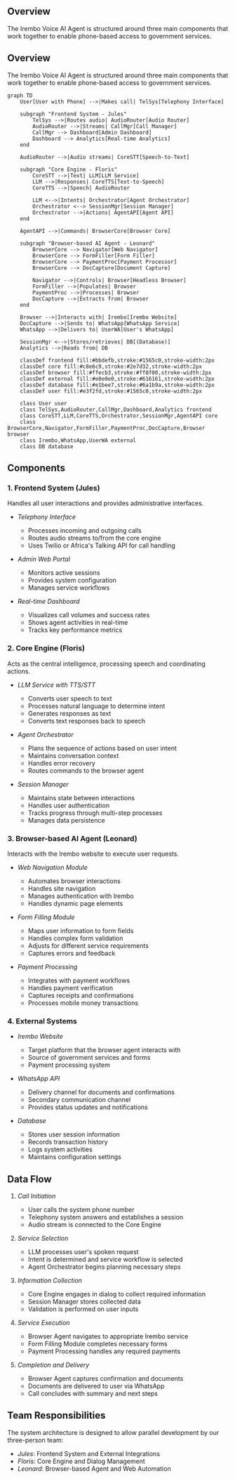 ## Overview

The Irembo Voice AI Agent is structured around three main components that work together to enable phone-based access to government services.

## Overview

The Irembo Voice AI Agent is structured around three main components that work together to enable phone-based access to government services.

```mermaid
graph TD
    User[User with Phone] -->|Makes call| TelSys[Telephony Interface]
    
    subgraph "Frontend System - Jules"
        TelSys -->|Routes audio| AudioRouter[Audio Router]
        AudioRouter -->|Streams| CallMgr[Call Manager]
        CallMgr --> Dashboard[Admin Dashboard]
        Dashboard --> Analytics[Real-time Analytics]
    end
    
    AudioRouter -->|Audio streams| CoreSTT[Speech-to-Text]
    
    subgraph "Core Engine - Floris"
        CoreSTT -->|Text| LLM[LLM Service]
        LLM -->|Responses| CoreTTS[Text-to-Speech]
        CoreTTS -->|Speech| AudioRouter
        
        LLM <-->|Intents| Orchestrator[Agent Orchestrator]
        Orchestrator <--> SessionMgr[Session Manager]
        Orchestrator -->|Actions| AgentAPI[Agent API]
    end
    
    AgentAPI -->|Commands| BrowserCore[Browser Core]
    
    subgraph "Browser-based AI Agent - Leonard"
        BrowserCore --> Navigator[Web Navigator]
        BrowserCore --> FormFiller[Form Filler]
        BrowserCore --> PaymentProc[Payment Processor]
        BrowserCore --> DocCapture[Document Capture]
        
        Navigator -->|Controls| Browser[Headless Browser]
        FormFiller -->|Populates| Browser
        PaymentProc -->|Processes| Browser
        DocCapture -->|Extracts from| Browser
    end
    
    Browser -->|Interacts with| Irembo[Irembo Website]
    DocCapture -->|Sends to| WhatsApp[WhatsApp Service]
    WhatsApp -->|Delivers to| UserWA[User's WhatsApp]
    
    SessionMgr <-->|Stores/retrieves| DB[(Database)]
    Analytics -->|Reads from| DB
    
    classDef frontend fill:#bbdefb,stroke:#1565c0,stroke-width:2px
    classDef core fill:#c8e6c9,stroke:#2e7d32,stroke-width:2px
    classDef browser fill:#ffecb3,stroke:#ff8f00,stroke-width:2px
    classDef external fill:#e0e0e0,stroke:#616161,stroke-width:2px
    classDef database fill:#e1bee7,stroke:#6a1b9a,stroke-width:2px
    classDef user fill:#e3f2fd,stroke:#1565c0,stroke-width:2px
    
    class User user
    class TelSys,AudioRouter,CallMgr,Dashboard,Analytics frontend
    class CoreSTT,LLM,CoreTTS,Orchestrator,SessionMgr,AgentAPI core
    class BrowserCore,Navigator,FormFiller,PaymentProc,DocCapture,Browser browser
    class Irembo,WhatsApp,UserWA external
    class DB database
```

## Components

### 1. Frontend System (Jules)

Handles all user interactions and provides administrative interfaces.

* *Telephony Interface*
  * Processes incoming and outgoing calls
  * Routes audio streams to/from the core engine
  * Uses Twilio or Africa's Talking API for call handling

* *Admin Web Portal*
  * Monitors active sessions
  * Provides system configuration
  * Manages service workflows

* *Real-time Dashboard*
  * Visualizes call volumes and success rates
  * Shows agent activities in real-time
  * Tracks key performance metrics

### 2. Core Engine (Floris)

Acts as the central intelligence, processing speech and coordinating actions.

* *LLM Service with TTS/STT*
  * Converts user speech to text
  * Processes natural language to determine intent
  * Generates responses as text
  * Converts text responses back to speech

* *Agent Orchestrator*
  * Plans the sequence of actions based on user intent
  * Maintains conversation context
  * Handles error recovery
  * Routes commands to the browser agent

* *Session Manager*
  * Maintains state between interactions
  * Handles user authentication
  * Tracks progress through multi-step processes
  * Manages data persistence

### 3. Browser-based AI Agent (Leonard)

Interacts with the Irembo website to execute user requests.

* *Web Navigation Module*
  * Automates browser interactions
  * Handles site navigation
  * Manages authentication with Irembo
  * Handles dynamic page elements

* *Form Filling Module*
  * Maps user information to form fields
  * Handles complex form validation
  * Adjusts for different service requirements
  * Captures errors and feedback

* *Payment Processing*
  * Integrates with payment workflows
  * Handles payment verification
  * Captures receipts and confirmations
  * Processes mobile money transactions

### 4. External Systems

* *Irembo Website*
  * Target platform that the browser agent interacts with
  * Source of government services and forms
  * Payment processing system

* *WhatsApp API*
  * Delivery channel for documents and confirmations
  * Secondary communication channel
  * Provides status updates and notifications

* *Database*
  * Stores user session information
  * Records transaction history
  * Logs system activities
  * Maintains configuration settings

## Data Flow

1. *Call Initiation*
   * User calls the system phone number
   * Telephony system answers and establishes a session
   * Audio stream is connected to the Core Engine

2. *Service Selection*
   * LLM processes user's spoken request
   * Intent is determined and service workflow is selected
   * Agent Orchestrator begins planning necessary steps

3. *Information Collection*
   * Core Engine engages in dialog to collect required information
   * Session Manager stores collected data
   * Validation is performed on user inputs

4. *Service Execution*
   * Browser Agent navigates to appropriate Irembo service
   * Form Filling Module completes necessary forms
   * Payment Processing handles any required payments

5. *Completion and Delivery*
   * Browser Agent captures confirmation and documents
   * Documents are delivered to user via WhatsApp
   * Call concludes with summary and next steps

## Team Responsibilities

The system architecture is designed to allow parallel development by our three-person team:

* *Jules*: Frontend System and External Integrations
* *Floris*: Core Engine and Dialog Management
* *Leonard*: Browser-based Agent and Web Automation
